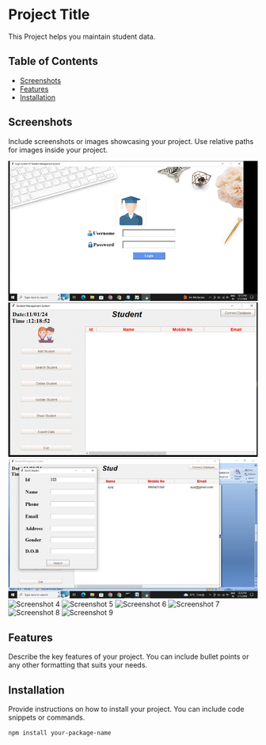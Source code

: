 # Project Title

This Project helps you maintain student data.

## Table of Contents
- [Screenshots](#screenshots)
- [Features](#features)
- [Installation](#installation)

## Screenshots

Include screenshots or images showcasing your project. Use relative paths for images inside your project.

![Screenshot 1](./screenshots/screenshot1.gif)
![Screenshot 2](./screenshots/screenshot2.gif)
![Screenshot 3](./screenshots/screenshot3.jpg)
![Screenshot 4](./screenshots/screenshot4.gif)
![Screenshot 5](./screenshots/screenshot5.gif)
![Screenshot 6](./screenshots/screenshot6.gif)
![Screenshot 7](./screenshots/screenshot7.gif)
![Screenshot 8](./screenshots/screenshot8.gif)
![Screenshot 9](./screenshots/screenshot9.gif)

## Features

Describe the key features of your project. You can include bullet points or any other formatting that suits your needs.

## Installation

Provide instructions on how to install your project. You can include code snippets or commands.

```bash
npm install your-package-name
